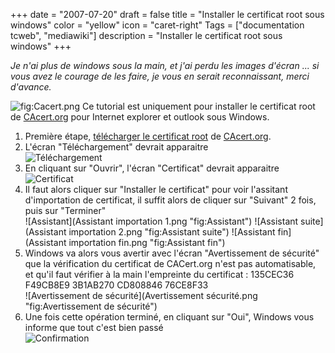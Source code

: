 +++
date = "2007-07-20"
draft = false
title = "Installer le certificat root sous windows"
color = "yellow"
icon = "caret-right"
Tags = ["documentation tcweb", "mediawiki"]
description = "Installer le certificat root sous windows"
+++

*Je n'ai plus de windows sous la main, et j'ai perdu les images d'écran
... si vous avez le courage de les faire, je vous en serait
reconnaissant, merci d'avance.*

![](Cacert.png "fig:Cacert.png") Ce tutorial est uniquement pour
installer le certificat root de [CAcert.org](http://www.cacert.org) pour
Internet explorer et outlook sous Windows.

1.  Première étape, [télécharger le certificat
    root](http://www.cacert.org/certs/root.crt) de
    [CAcert.org](http://www.cacert.org).
2.  L'écran "Téléchargement" devrait apparaitre\
     ![Téléchargement](Téléchargement.png "fig:Téléchargement")
3.  En cliquant sur "Ouvrir", l'écran "Certificat" devrait apparaitre\
     ![Certificat](Certificat.png "fig:Certificat")
4.  Il faut alors cliquer sur "Installer le certificat" pour voir
    l'assitant d'importation de certificat, il suffit alors de cliquer
    sur "Suivant" 2 fois, puis sur "Terminer"\
     ![Assistant](Assistant importation 1.png "fig:Assistant")
    ![Assistant
    suite](Assistant importation 2.png "fig:Assistant suite")
    ![Assistant fin](Assistant importation fin.png "fig:Assistant fin")
5.  Windows va alors vous avertir avec l'écran "Avertissement de
    sécurité" que la vérification du certificat de CACert.org n'est pas
    automatisable, et qu'il faut vérifier à la main l'empreinte du
    certificat : 135CEC36 F49CB8E9 3B1AB270 CD808846 76CE8F33\
     ![Avertissement de
    sécurité](Avertissement sécurité.png "fig:Avertissement de sécurité")
6.  Une fois cette opération terminé, en cliquant sur "Oui", Windows
    vous informe que tout c'est bien passé\
     ![Confirmation](Confirmation.png "fig:Confirmation")

